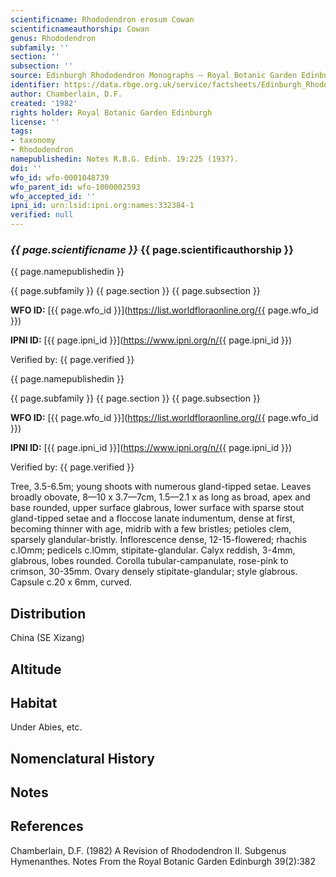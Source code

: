 ```yaml
---
scientificname: Rhododendron erosum Cowan
scientificnameauthorship: Cowan
genus: Rhododendron
subfamily: ''
section: ''
subsection: ''
source: Edinburgh Rhododendron Monographs – Royal Botanic Garden Edinburgh
identifier: https://data.rbge.org.uk/service/factsheets/Edinburgh_Rhododendron_Monographs.xhtml
author: Chamberlain, D.F.
created: '1982'
rights holder: Royal Botanic Garden Edinburgh
license: ''
tags:
- taxonomy
- Rhododendron
namepublishedin: Notes R.B.G. Edinb. 19:225 (1937).
doi: ''
wfo_id: wfo-0001048739
wfo_parent_id: wfo-1000002593
wfo_accepted_id: ''
ipni_id: urn:lsid:ipni.org:names:332384-1
verified: null
---
```

### _{{ page.scientificname }}_ {{ page.scientificauthorship }}
 {{ page.namepublishedin }}

{{ page.subfamily }} {{ page.section }} {{ page.subsection }}

**WFO ID:** [{{ page.wfo_id }}](https://list.worldfloraonline.org/{{ page.wfo_id }})

**IPNI ID:** [{{ page.ipni_id }}](https://www.ipni.org/n/{{ page.ipni_id }})

Verified by: {{ page.verified }}

 {{ page.namepublishedin }}

{{ page.subfamily }} {{ page.section }} {{ page.subsection }}

**WFO ID:** [{{ page.wfo_id }}](https://list.worldfloraonline.org/{{ page.wfo_id }})

**IPNI ID:** [{{ page.ipni_id }}](https://www.ipni.org/n/{{ page.ipni_id }})

Verified by: {{ page.verified }}



Tree, 3.5-6.5m; young shoots with numerous gland-tipped setae. Leaves broadly obovate, 8—10 x 3.7—7cm, 1.5—2.1 x as long as broad, apex and base rounded, upper surface glabrous, lower surface with sparse stout gland-tipped setae and a floccose lanate indumentum, dense at first, becoming thinner with age, midrib with a few bristles; petioles clem, sparsely glandular-bristly. Inflorescence dense, 12-15-flowered; rhachis c.lOmm; pedicels c.lOmm, stipitate-glandular. Calyx reddish, 3-4mm, glabrous, lobes rounded. Corolla tubular-campanulate, rose-pink to crimson, 30-35mm. Ovary densely stipitate-glandular; style glabrous. Capsule c.20 x 6mm, curved.

## Distribution
China (SE Xizang)

## Altitude


## Habitat
Under Abies, etc.

## Nomenclatural History

                       
## Notes


## References

Chamberlain, D.F. (1982) A Revision of Rhododendron II. Subgenus Hymenanthes. Notes From the Royal Botanic Garden Edinburgh 39(2):382
